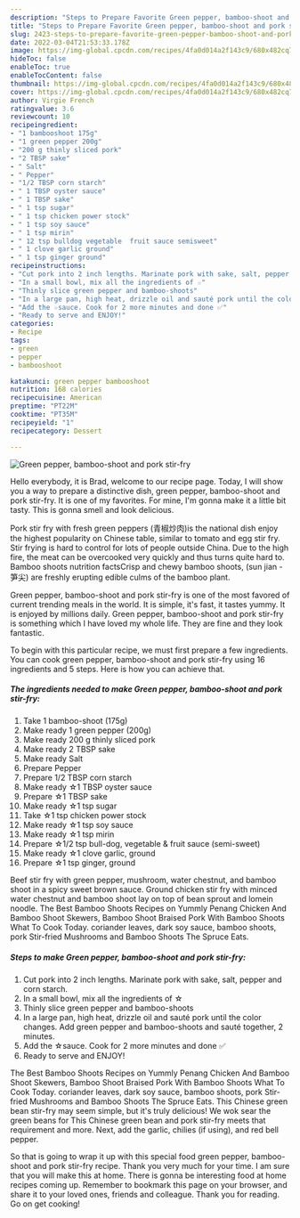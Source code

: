 ```yaml
---
description: "Steps to Prepare Favorite Green pepper, bamboo-shoot and pork stir-fry"
title: "Steps to Prepare Favorite Green pepper, bamboo-shoot and pork stir-fry"
slug: 2423-steps-to-prepare-favorite-green-pepper-bamboo-shoot-and-pork-stir-fry
date: 2022-03-04T21:53:33.178Z
image: https://img-global.cpcdn.com/recipes/4fa0d014a2f143c9/680x482cq70/green-pepper-bamboo-shoot-and-pork-stir-fry-recipe-main-photo.jpg
hideToc: false
enableToc: true
enableTocContent: false
thumbnail: https://img-global.cpcdn.com/recipes/4fa0d014a2f143c9/680x482cq70/green-pepper-bamboo-shoot-and-pork-stir-fry-recipe-main-photo.jpg
cover: https://img-global.cpcdn.com/recipes/4fa0d014a2f143c9/680x482cq70/green-pepper-bamboo-shoot-and-pork-stir-fry-recipe-main-photo.jpg
author: Virgie French
ratingvalue: 3.6
reviewcount: 10
recipeingredient:
- "1 bambooshoot 175g"
- "1 green pepper 200g"
- "200 g thinly sliced pork"
- "2 TBSP sake"
- " Salt"
- " Pepper"
- "1/2 TBSP corn starch"
- " 1 TBSP oyster sauce"
- " 1 TBSP sake"
- " 1 tsp sugar"
- " 1 tsp chicken power stock"
- " 1 tsp soy sauce"
- " 1 tsp mirin"
- " 12 tsp bulldog vegetable  fruit sauce semisweet"
- " 1 clove garlic ground"
- " 1 tsp ginger ground"
recipeinstructions:
- "Cut pork into 2 inch lengths. Marinate pork with sake, salt, pepper and corn starch."
- "In a small bowl, mix all the ingredients of ☆"
- "Thinly slice green pepper and bamboo-shoots"
- "In a large pan, high heat, drizzle oil and sauté pork until the color changes. Add green pepper and bamboo-shoots and sauté together, 2 minutes."
- "Add the ☆sauce. Cook for 2 more minutes and done ✅"
- "Ready to serve and ENJOY!"
categories:
- Recipe
tags:
- green
- pepper
- bambooshoot

katakunci: green pepper bambooshoot 
nutrition: 168 calories
recipecuisine: American
preptime: "PT22M"
cooktime: "PT35M"
recipeyield: "1"
recipecategory: Dessert

---
```



![Green pepper, bamboo-shoot and pork stir-fry](https://img-global.cpcdn.com/recipes/4fa0d014a2f143c9/680x482cq70/green-pepper-bamboo-shoot-and-pork-stir-fry-recipe-main-photo.jpg)

Hello everybody, it is Brad, welcome to our recipe page. Today, I will show you a way to prepare a distinctive dish, green pepper, bamboo-shoot and pork stir-fry. It is one of my favorites. For mine, I'm gonna make it a little bit tasty. This is gonna smell and look delicious.

Pork stir fry with fresh green peppers (青椒炒肉)is the national dish enjoy the highest popularity on Chinese table, similar to tomato and egg stir fry. Stir frying is hard to control for lots of people outside China. Due to the high fire, the meat can be overcooked very quickly and thus turns quite hard to. Bamboo shoots nutrition factsCrisp and chewy bamboo shoots, (sun jian - 笋尖) are freshly erupting edible culms of the bamboo plant.

Green pepper, bamboo-shoot and pork stir-fry is one of the most favored of current trending meals in the world. It is simple, it's fast, it tastes yummy. It is enjoyed by millions daily. Green pepper, bamboo-shoot and pork stir-fry is something which I have loved my whole life. They are fine and they look fantastic.


To begin with this particular recipe, we must first prepare a few ingredients. You can cook green pepper, bamboo-shoot and pork stir-fry using 16 ingredients and 5 steps. Here is how you can achieve that.

<!--inarticleads1-->

##### The ingredients needed to make Green pepper, bamboo-shoot and pork stir-fry:

1. Take 1 bamboo-shoot (175g)
1. Make ready 1 green pepper (200g)
1. Make ready 200 g thinly sliced pork
1. Make ready 2 TBSP sake
1. Make ready  Salt
1. Prepare  Pepper
1. Prepare 1/2 TBSP corn starch
1. Make ready  ☆1 TBSP oyster sauce
1. Prepare  ☆1 TBSP sake
1. Make ready  ☆1 tsp sugar
1. Take  ☆1 tsp chicken power stock
1. Make ready  ☆1 tsp soy sauce
1. Make ready  ☆1 tsp mirin
1. Prepare  ☆1/2 tsp bull-dog, vegetable &amp; fruit sauce (semi-sweet)
1. Make ready  ☆1 clove garlic, ground
1. Prepare  ☆1 tsp ginger, ground


Beef stir fry with green pepper, mushroom, water chestnut, and bamboo shoot in a spicy sweet brown sauce. Ground chicken stir fry with minced water chestnut and bamboo shoot lay on top of bean sprout and lomein noodle. The Best Bamboo Shoots Recipes on Yummly Penang Chicken And Bamboo Shoot Skewers, Bamboo Shoot Braised Pork With Bamboo Shoots What To Cook Today. coriander leaves, dark soy sauce, bamboo shoots, pork Stir-fried Mushrooms and Bamboo Shoots The Spruce Eats. 

<!--inarticleads2-->

##### Steps to make Green pepper, bamboo-shoot and pork stir-fry:

1. Cut pork into 2 inch lengths. Marinate pork with sake, salt, pepper and corn starch.
1. In a small bowl, mix all the ingredients of ☆
1. Thinly slice green pepper and bamboo-shoots
1. In a large pan, high heat, drizzle oil and sauté pork until the color changes. Add green pepper and bamboo-shoots and sauté together, 2 minutes.
1. Add the ☆sauce. Cook for 2 more minutes and done ✅
1. Ready to serve and ENJOY!

The Best Bamboo Shoots Recipes on Yummly Penang Chicken And Bamboo Shoot Skewers, Bamboo Shoot Braised Pork With Bamboo Shoots What To Cook Today. coriander leaves, dark soy sauce, bamboo shoots, pork Stir-fried Mushrooms and Bamboo Shoots The Spruce Eats. This Chinese green bean stir-fry may seem simple, but it&#39;s truly delicious! We wok sear the green beans for This Chinese green bean and pork stir-fry meets that requirement and more. Next, add the garlic, chilies (if using), and red bell pepper. 

So that is going to wrap it up with this special food green pepper, bamboo-shoot and pork stir-fry recipe. Thank you very much for your time. I am sure that you will make this at home. There is gonna be interesting food at home recipes coming up. Remember to bookmark this page on your browser, and share it to your loved ones, friends and colleague. Thank you for reading. Go on get cooking!
